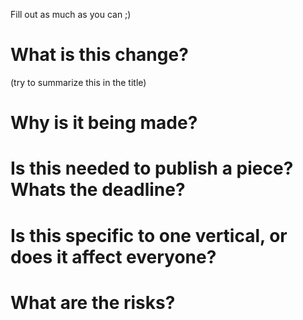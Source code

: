 Fill out as much as you can ;)

# What is this change?

(try to summarize this in the title)

# Why is it being made?

# Is this needed to publish a piece? Whats the deadline?

# Is this specific to one vertical, or does it affect everyone?

# What are the risks?
